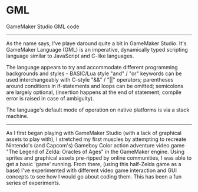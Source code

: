 # GML
GameMaker Studio GML code

-----------------------
As the name says, I've playe daround quite a bit in GameMaker Studio. It's GameMaker Language (GML) is an imperative, dynamically typed scripting language similar to JavaScript and C-like languages.

The language appears to try and accommodate different programming backgrounds and styles - BASIC/Lua style "and" / "or" keywords can be used interchangeably with C-style "&&" / "||" operators; parentheses around conditions in if-statements and loops can be omitted; semicolons are largely optional, (insertion happens at the end of statement; compile error is raised in case of ambiguity).

The language's default mode of operation on native platforms is via a stack machine.

---------------
As I first began playing with GameMaker Studio (with a lack of graphical assets to play with), I stretched my first muscles by attempting to recreate Nintendo's (and Capcom's) Gameboy Color action adventure video game "The Legend of Zelda: Oracles of Ages" in the GameMaker engine. Using sprites and graphical assets pre-ripped by online communities, I was able to get a basic 'game' running. From there, (using this half-Zelda game as a base) I've experimented with different video game interaction and GUI concepts to see how I would go about coding them. This has been a fun series of experiments.

